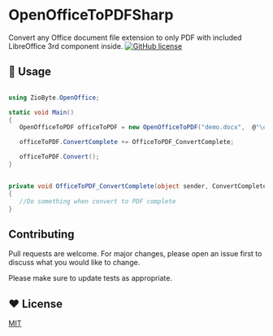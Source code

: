 # OpenOfficeToPDFSharp

Convert any Office document file extension to only PDF with included LibreOffice 3rd component inside.
 [![GitHub license](https://img.shields.io/github/license/shimat/opencvsharp.svg)](https://github.com/shimat/opencvsharp/blob/master/LICENSE) 


## 🔵 Usage

```csharp

using ZioByte.OpenOffice;

static void Main()
{
   OpenOfficeToPDF officeToPDF = new OpenOfficeToPDF("demo.docx",  @"\outputDir\");

   officeToPDF.ConvertComplete += OfficeToPDF_ConvertComplete;

   officeToPDF.Convert();
}


private void OfficeToPDF_ConvertComplete(object sender, ConvertCompleteEventArgs args)
{
   //Do something when convert to PDF complete 
}

```

## Contributing
Pull requests are welcome. For major changes, please open an issue first to discuss what you would like to change.

Please make sure to update tests as appropriate.

## ♥️ License
[MIT](https://choosealicense.com/licenses/mit/)
